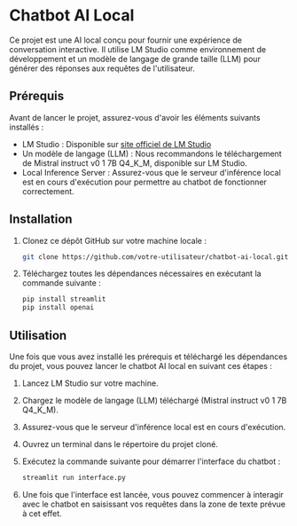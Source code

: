 # Chatbot AI Local

Ce projet est une AI local conçu pour fournir une expérience de conversation interactive. Il utilise LM Studio comme environnement de développement et un modèle de langage de grande taille (LLM) pour générer des réponses aux requêtes de l'utilisateur.

## Prérequis

Avant de lancer le projet, assurez-vous d'avoir les éléments suivants installés :

- LM Studio : Disponible sur [site officiel de LM Studio](https://lmstudio.ai/)
- Un modèle de langage (LLM) : Nous recommandons le téléchargement de Mistral instruct v0 1 7B Q4_K_M, disponible sur LM Studio.
- Local Inference Server : Assurez-vous que le serveur d'inférence local est en cours d'exécution pour permettre au chatbot de fonctionner correctement.

## Installation

1. Clonez ce dépôt GitHub sur votre machine locale :

    ```bash
    git clone https://github.com/votre-utilisateur/chatbot-ai-local.git
    ```

2. Téléchargez toutes les dépendances nécessaires en exécutant la commande suivante :

    ```bash
    pip install streamlit
    pip install openai
    ```

## Utilisation

Une fois que vous avez installé les prérequis et téléchargé les dépendances du projet, vous pouvez lancer le chatbot AI local en suivant ces étapes :

1. Lancez LM Studio sur votre machine.
2. Chargez le modèle de langage (LLM) téléchargé (Mistral instruct v0 1 7B Q4_K_M).
3. Assurez-vous que le serveur d'inférence local est en cours d'exécution.
4. Ouvrez un terminal dans le répertoire du projet cloné.
5. Exécutez la commande suivante pour démarrer l'interface du chatbot :

    ```bash
    streamlit run interface.py
    ```

6. Une fois que l'interface est lancée, vous pouvez commencer à interagir avec le chatbot en saisissant vos requêtes dans la zone de texte prévue à cet effet.
